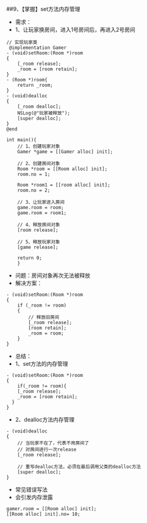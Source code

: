 ##9、【掌握】set方法内存管理
* 需求：
 * 1、让玩家换房间，进入1号房间后，再进入2号房间

```objc
// 实现玩家类
 @implementation Gamer
- (void)setRoom:(Room *)room
{
    [_room release];
    _room = [room retain];
}
- (Room *)room{
    return _room;
}
- (void)dealloc
{
    [_room dealloc];
    NSLog(@"玩家被释放");
    [super dealloc];
}
@end

int main(){
    // 1、创建玩家对象
    Gamer *game = [[Gamer alloc] init];

    // 2、创建房间对象
    Room *room = [[Room alloc] init];
    room.no = 1;

    Room *room1 = [[room alloc] init];
    room.no = 2;

    // 3、让玩家进入房间
    game.room = room;
    game.room = room1;

    // 4、释放房间对象
    [room release];

    // 5、释放玩家对象
    [game release];

    return 0;
    }
```
* 问题：房间对象再次无法被释放
* 解决方案：

```objc
- (void)setRoom:(Room *)room
{
    if (_room != room)
    {
        // 释放旧房间
        [_room release];
        [room retain];
        _room = room;
    }
}
```

* 总结：
* 1、set方法的内存管理

```objc
- (void)setRoom:(Room *)room
{
    if(_room != room){
    [_room release];
    _room = [room retain];
  }
}
```
* 2、dealloc方法内存管理

```objc
- (void)dealloc
{
    // 当玩家不在了，代表不用房间了
    // 对房间进行一次release
    [_room release];

    // 重写dealloc方法，必须在最后调用父类的dealloc方法
    [super dealloc];
}
```
* 常见错误写法
* 会引发内存泄露
 ```objc
gamer.room = [[Room alloc] init];
[[Room alloc] init].no= 10;
```



